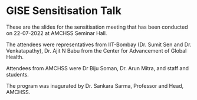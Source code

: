 # GISE Sensitisation Talk

These are the slides for the sensitisation meeting that has been conducted on 22-07-2022 at AMCHSS Seminar Hall. 

The attendees were representatives from IIT-Bombay (Dr. Sumit Sen and Dr. Venkatapathy), Dr. Ajit N Babu from the Center for Advancement of Global Health. 

Attendees from AMCHSS were Dr Biju Soman, Dr. Arun Mitra, and staff and students.

The program was inagurated by Dr. Sankara Sarma, Professor and Head, AMCHSS. 
